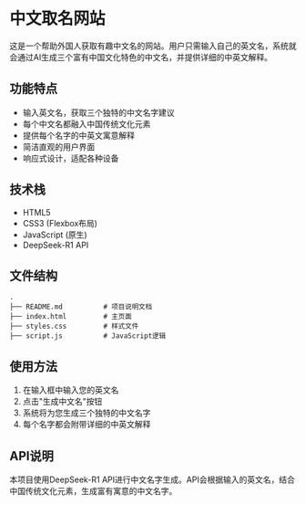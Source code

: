 # 中文取名网站

这是一个帮助外国人获取有趣中文名的网站。用户只需输入自己的英文名，系统就会通过AI生成三个富有中国文化特色的中文名，并提供详细的中英文解释。

## 功能特点

- 输入英文名，获取三个独特的中文名字建议
- 每个中文名都融入中国传统文化元素
- 提供每个名字的中英文寓意解释
- 简洁直观的用户界面
- 响应式设计，适配各种设备

## 技术栈

- HTML5
- CSS3 (Flexbox布局)
- JavaScript (原生)
- DeepSeek-R1 API

## 文件结构

```
.
├── README.md          # 项目说明文档
├── index.html         # 主页面
├── styles.css         # 样式文件
├── script.js          # JavaScript逻辑
```

## 使用方法

1. 在输入框中输入您的英文名
2. 点击"生成中文名"按钮
3. 系统将为您生成三个独特的中文名字
4. 每个名字都会附带详细的中英文解释

## API说明

本项目使用DeepSeek-R1 API进行中文名字生成。API会根据输入的英文名，结合中国传统文化元素，生成富有寓意的中文名字。
